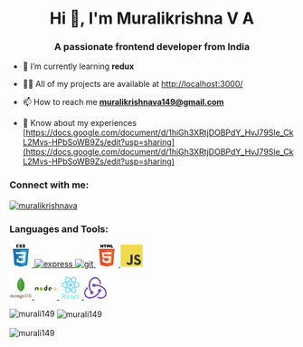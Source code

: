 <h1 align="center">Hi 👋, I'm Muralikrishna V A</h1>
<h3 align="center">A passionate frontend developer from India</h3>

- 🌱 I’m currently learning **redux**

- 👨‍💻 All of my projects are available at [http://localhost:3000/](http://localhost:3000/)

- 📫 How to reach me **muralikrishnava149@gmail.com**

- 📄 Know about my experiences [https://docs.google.com/document/d/1hiGh3XRtjDOBPdY_HvJ79Sle_CkL2Mvs-HPbSoWB9Zs/edit?usp=sharing](https://docs.google.com/document/d/1hiGh3XRtjDOBPdY_HvJ79Sle_CkL2Mvs-HPbSoWB9Zs/edit?usp=sharing)

<h3 align="left">Connect with me:</h3>
<p align="left">
<a href="https://linkedin.com/in/muralikrishnava" target="blank"><img align="center" src="https://raw.githubusercontent.com/rahuldkjain/github-profile-readme-generator/master/src/images/icons/Social/linked-in-alt.svg" alt="muralikrishnava" height="30" width="40" /></a>
</p>

<h3 align="left">Languages and Tools:</h3>

<p align="centre" > 
  <a href="https://www.w3schools.com/css/" target="_blank" rel="noreferrer"> <img src="https://raw.githubusercontent.com/devicons/devicon/master/icons/css3/css3-original-wordmark.svg" alt="css3" width="40" height="40"/> </a>
  <a href="https://expressjs.com" target="_blank" rel="noreferrer"> <img src="https://encrypted-tbn0.gstatic.com/images?q=tbn:ANd9GcThy0w2wYMMH4foeX0JMg4bdGyNLne6inaP5y2FJMu98DDmulkKIOPhzPY54HPfl_hTOeM&usqp=CAU" alt="express" width="40" height="40"/> </a> 
  <a href="https://git-scm.com/" target="_blank" rel="noreferrer"> <img src="https://www.vectorlogo.zone/logos/git-scm/git-scm-icon.svg" alt="git" width="40" height="40"/> </a> 
  <a href="https://www.w3.org/html/" target="_blank" rel="noreferrer"> <img src="https://raw.githubusercontent.com/devicons/devicon/master/icons/html5/html5-original-wordmark.svg" alt="html5" width="40" height="40"/> </a> 
  <a href="https://developer.mozilla.org/en-US/docs/Web/JavaScript" target="_blank" rel="noreferrer"> <img src="https://raw.githubusercontent.com/devicons/devicon/master/icons/javascript/javascript-original.svg" alt="javascript" width="40" height="40"/> </a> 
  
  <a href="https://www.mongodb.com/" target="_blank" rel="noreferrer"> <img src="https://raw.githubusercontent.com/devicons/devicon/master/icons/mongodb/mongodb-original-wordmark.svg" alt="mongodb" width="40" height="40"/> </a> 
  <a href="https://nodejs.org" target="_blank" rel="noreferrer"> <img src="https://raw.githubusercontent.com/devicons/devicon/master/icons/nodejs/nodejs-original-wordmark.svg" alt="nodejs" width="40" height="40"/> </a> 
  <a href="https://reactjs.org/" target="_blank" rel="noreferrer"> <img src="https://raw.githubusercontent.com/devicons/devicon/master/icons/react/react-original-wordmark.svg" alt="react" width="40" height="40"/> </a> 
  <a href="https://redux.js.org" target="_blank" rel="noreferrer"> <img src="https://raw.githubusercontent.com/devicons/devicon/master/icons/redux/redux-original.svg" alt="redux" width="40" height="40"/> </a> </p>
  
  

<p><img align="left" src="https://github-readme-stats.vercel.app/api/top-langs?username=murali149&show_icons=true&locale=en&layout=compact" alt="murali149" /></p>

<p>&nbsp;<img align="center" src="https://github-readme-stats.vercel.app/api?username=murali149&show_icons=true&locale=en" alt="murali149" /></p>

<p><img align="center" src="https://github-readme-streak-stats.herokuapp.com/?user=murali149&" alt="murali149" /></p>
